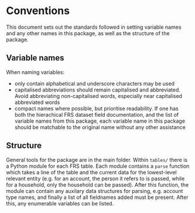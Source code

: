 # Conventions
This document sets out the standards followed in setting variable names and any other names in this package, as well as the structure of the package.

## Variable names
When naming variables:
- only contain alphabetical and underscore characters may be used
- capitalised abbreviations should remain capitalised and abbreviated. Avoid abbreviating non-capitalised words, especially near capitalised abbreviated words
- compact names where possible, but prioritise readability. If one has both the hierachical FRS dataset field documentation, and the list of variable names from this package, each variable name in this package should be matchable to the original name without any other assistance

## Structure
General tools for the package are in the main folder. Within ```tables/``` there is a Python module for each FRS table. Each module contains a ```parse``` function which takes a line of the table and the current data for the lowest-level relevant entity (e.g. for an account, the person it refers to is passed, while for a household, only the household can be passed). After this function, the module can contain any auxilary data structures for parsing, e.g. account type names, and finally a list of all fieldnames added must be present. After this, any enumerable variables can be listed.